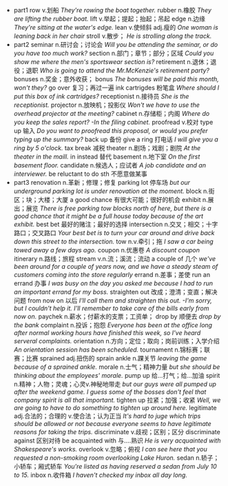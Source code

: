 + part1
row v.划船
*They're rowing the boat together.*
rubber n.橡胶
*They are lifting the rubber boat.*
lift v.举起；提起；抬起；吊起
edge n.边缘
*They're sitting at the water's edge.*
lean v.使倾斜 adj.瘦的
*One woman is leaning back in her chair*
stroll v.散步；
*He is strolling along the track.*
+ part2
seminar n.研讨会；讨论会
*Will you be attending the seminar, or do you have too much work?*
section n.部门；章节；部分；区域
*Could you show me where the men's sportswear section is?*
retirement n.退休；退役；退职
*Who is going to attend the Mr.McKenzie's retirement party?*
bonuses n.奖金；意外收获； bonus
*The bonuses will be paid this month, won't they?*
go over 复习；再过一遍
ink cartrigdes  粉笔盒
*Where should I put this box of ink cartridges?*
receptionist n.接待员
*She is the receptionist.*
projector n.放映机；投影仪
*Won't we have to use the overhead projector at the meeting?*
cabinet n.存储柜；内阁
*Where do you keep the sales report? -In the filing cabinet.*
proofread v.校对
type up 输入
*Do you want to proofread this proposal, or would you prefer typing up the summary?*
back up 备份
give a ring 打电话
*I will give you a ring by 5 o'clock.*
tax break 减税
theater n.剧场；戏剧；剧院
*At the theater in the maill.*
in instead 替代
basement n.地下室
*On the first basement floor.*
candidate n.候选人；应试者
*A job candidate and an interviewer.*
be reluctant to do sth  不愿意做某事
+ part3
renovation n.革新；修理；修复
parking lot 停车场
*but our underground parking lot is under renovation at the moment.*
block n.街区；块；大楼；大厦
a good chance 有很大可能；很好的机会
exhibit  n.展出；展览
*There is free parking tow blocks north of here, but there is a good chance that it might be a full house today because of the art exhibit.*
best bet  最好的赌注；最好的选择
intersection n.交叉；相交；十字路口；交叉路口
*Your best bet is to turn your car around and drive back down this street to the intersection.*
tow n.v.牵引；拖
*I saw a car being towed away a few days ago.*
coupon  n.优惠卷
*A discount coupon*
itinerary n.路线；旅程
stream v.n.流；溪流；流动
a couple of 几个
*we've been around for a couple of years now, and we have a steady steam of customers coming into the store regularly*
errand n.差事；差使
run an errand 办事
*I was busy on the day you asked me because I had to run an important errand for my boss.*
straighten out 改成；澄清；变直；解决问题
from now on 以后
*I'll call them and straighten this out. -I'm sorry, but I couldn't help it. I'll remember to take care of the bills early from now on.*
paychek n.薪水；付薪水的支票；工资单；
drop by 顺便去
*drop by the bank*
complaint n.投诉；抱怨
*Everyone has been at the office long after normal working hours have finished this week, so I've heard serveral complaints.*
orientation n.方向；定位；取向；岗前训练；入学介绍
*An orientation session has been scheduled.*
tournament n.锦标赛；联赛；比赛
sprained adj.扭伤的 sprain
ankle n.踝关节
*leaving the game because of a sprained ankle.*
morale n.士气；精神力量
*but she should be thinking about the employees' morale.*
pump up 给...打气；给...加油
spirit n.精神；人物；灵魂；心灵v.神秘地带走
*but our guys were all pumped up after the weekend game. I guess some of the bosses don't feel that company spirit is all that important.*
tighten up 拉紧；加强；收紧
*Well, we are going to have to do something to tighten up around here.*
legitimate adj.合法的；合理的 v.使合法；认为正当
*It's hard to juge which trips should be allowed or not because everyone seems to have legitimate reasons for taking the trips.*
discriminate v.歧视；区别；区分
discriminate against 区别对待
be acquainted with 与....熟识
*He is very acquainted with Shakespeare's works.*
overlook v.忽略；俯视
*I can see here that you requested a non-smoking room overlooking Lake Huron.*
sedan n.轿子；小轿车；厢式轿车
*You're listed as having reserved a sedan from July 10 to 15.*
inbox n.收件箱
*I haven't checked my inbox all day long.*
